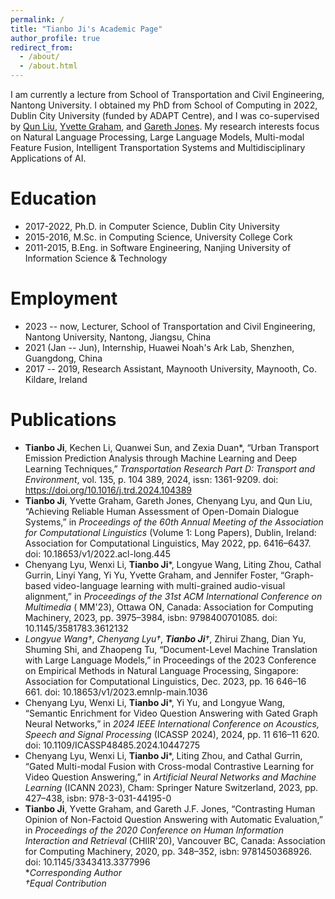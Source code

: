 ```yaml
---
permalink: /
title: "Tianbo Ji's Academic Page"
author_profile: true
redirect_from: 
  - /about/
  - /about.html
---
```


I am currently a lecture from School of Transportation and Civil Engineering, Nantong University. I obtained my PhD from School of Computing in 2022, Dublin City University (funded by ADAPT Centre), and I was co-supervised by [Qun Liu](https://liuquncn.github.io/index_en.html), [Yvette Graham](https://www.tcd.ie/scss/people/academic-staff/ygraham/), and [Gareth Jones](https://www.dcu.ie/computing/people/gareth-jones). My research interests focus on Natural Language Processing, Large Language Models, Multi-modal Feature Fusion, Intelligent Transportation Systems and Multidisciplinary Applications of AI.

Education
======

* 2017-2022, Ph.D. in Computer Science, Dublin City University
* 2015-2016, M.Sc. in Computing Science, University College Cork
* 2011-2015, B.Eng. in Software Engineering, Nanjing University of Information Science \& Technology

Employment
======

* 2023 -- now, Lecturer, School of Transportation and Civil Engineering, Nantong University, Nantong, Jiangsu, China
* 2021 (Jan -- Jun), Internship, Huawei Noah's Ark Lab, Shenzhen, Guangdong, China
* 2017 -- 2019, Research Assistant, Maynooth University, Maynooth, Co. Kildare, Ireland

Publications
======
* **Tianbo Ji**, Kechen Li, Quanwei Sun, and Zexia Duan*, “Urban Transport Emission Prediction Analysis through Machine Learning and Deep Learning Techniques,” *Transportation Research Part D: Transport and Environment*, vol. 135, p. 104 389, 2024, issn: 1361-9209. doi: https://doi.org/10.1016/j.trd.2024.104389
* **Tianbo Ji**, Yvette Graham, Gareth Jones, Chenyang Lyu, and Qun Liu, “Achieving Reliable Human Assessment of Open-Domain Dialogue Systems,” in *Proceedings of the 60th Annual Meeting of the Association for Computational Linguistics* (Volume 1: Long Papers), Dublin, Ireland: Association for Computational Linguistics, May 2022, pp. 6416–6437. doi: 10.18653/v1/2022.acl-long.445
* Chenyang Lyu, Wenxi Li, **Tianbo Ji***, Longyue Wang, Liting Zhou, Cathal Gurrin, Linyi Yang, Yi Yu, Yvette Graham, and Jennifer Foster, “Graph-based video-language learning with multi-grained audio-visual alignment,” in *Proceedings of the 31st ACM International Conference on Multimedia* ( MM'23), Ottawa ON, Canada: Association for Computing Machinery, 2023, pp. 3975–3984, isbn: 9798400701085. doi: 10.1145/3581783.3612132
* *Longyue Wang†*, *Chenyang Lyu†*, ***Tianbo Ji**†*, Zhirui Zhang, Dian Yu, Shuming Shi, and Zhaopeng Tu, “Document-Level Machine Translation with Large Language Models,” in Proceedings of the 2023 Conference on Empirical Methods in Natural Language Processing, Singapore: Association for Computational Linguistics, Dec. 2023, pp. 16 646–16 661. doi: 10.18653/v1/2023.emnlp-main.1036
* Chenyang Lyu, Wenxi Li, **Tianbo Ji***, Yi Yu, and Longyue Wang, “Semantic Enrichment for Video Question Answering with Gated Graph Neural Networks,” in *2024 IEEE International Conference on Acoustics, Speech and Signal Processing* (ICASSP 2024), 2024, pp. 11 616–11 620. doi: 10.1109/ICASSP48485.2024.10447275
* Chenyang Lyu, Wenxi Li, **Tianbo Ji***, Liting Zhou, and Cathal Gurrin, “Gated Multi-modal Fusion with Cross-modal Contrastive Learning for Video Question Answering,” in *Artificial Neural Networks and Machine Learning* (ICANN 2023), Cham: Springer Nature Switzerland, 2023, pp. 427–438, isbn: 978-3-031-44195-0
* **Tianbo Ji**, Yvette Graham, and Gareth J.F. Jones, “Contrasting Human Opinion of Non-Factoid Question Answering with Automatic Evaluation,” in *Proceedings of the 2020 Conference on Human Information Interaction and Retrieval* (CHIIR'20), Vancouver BC, Canada: Association for Computing Machinery, 2020, pp. 348–352, isbn: 9781450368926. doi: 10.1145/3343413.3377996  
**Corresponding Author*  
*†Equal Contribution*
